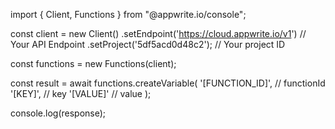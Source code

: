 import { Client, Functions } from "@appwrite.io/console";

const client = new Client()
    .setEndpoint('https://cloud.appwrite.io/v1') // Your API Endpoint
    .setProject('5df5acd0d48c2'); // Your project ID

const functions = new Functions(client);

const result = await functions.createVariable(
    '[FUNCTION_ID]', // functionId
    '[KEY]', // key
    '[VALUE]' // value
);

console.log(response);

